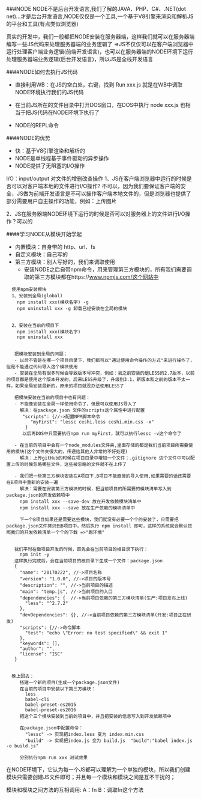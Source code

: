 ###NODE
NODE不是后台开发语言,我们了解的JAVA、PHP、C#、.NET(dot net)...才是后台开发语言,NODE仅仅是一个工具,一个基于V8引擎来渲染和解析JS的平台和工具(有点类似浏览器)

真实的开发中，我们一般都把NODE安装在服务器端，这样我们就可以在服务器端编写一些JS代码来处理服务器端的业务逻辑了 =>JS不仅仅可以在客户端浏览器中运行处理客户端业务逻辑(前端开发语言)，也可以在服务器端的NODE环境下运行处理服务器端业务逻辑(后台开发语言)，所以JS是全栈开发语言

####NODE如何去执行JS代码
- 直接利用WB：在JS的空白处，右键，找到 Run xxx.js 就是在WB中调取NODE环境执行我们的JS代码

- 在当前JS所在的文件目录中打开DOS窗口，在DOS中执行 node xxx.js 也相当于把JS代码在NODE环境下执行了

- NODE的REPL命令

####NODE的优势
- 快：基于V8引擎渲染和解析的
- NODE是单线程基于事件驱动的异步操作
- NODE提供了无阻塞的I/O操作

I/O：input/output 对文件的增删改查操作
1、JS在客户端浏览器中运行的时候是否可以对客户端本地的文件进行I/O操作? 不可以，因为我们要保证客户端的安全，JS做为前端开发语言是不可以操作客户端本地文件的，但是浏览器也提供了部分需要用户自主操作的功能，例如：上传图片

2、JS在服务器端NODE环境下运行的时候是否可以对服务器上的文件进行I/O操作？可以的

####学习NODE从模块开始学起
- 内置模块：自身带的  http、url、fs
- 自定义模块：自己写的
- 第三方模块：别人写好的，我们来调取使用 
    + 安装NODE之后自带npm命令，用来管理第三方模块的，所有我们需要调取的第三方模块都在https://www.npmjs.com/这个网站中
    
```
  使用npm安装模块
  1、安装到全局(global)
    npm install xxx(模块名字) -g
    npm uninstall xxx -g 卸载已经安装在全局的模块
    
    
  2、安装在当前的项目下
    npm install xxx(模块名字)
    npm uninstall xxx 
  
  
   把模块安装到全局的问题：
   - 以后不管是在哪一个项目目录下，我们都可以"通过使用命令操作的方式"来进行操作了，但是不能通过代码导入这个模块使用
   - 安装在全局有很多时候会导致版本号冲突，例如：我之前安装的是LESS的2.7版本，以前的项目都是使用这个版本开发的，后来LESS升级了，升级到3.1，新版本和之前的版本不太一样，如果全局安装最新的，原来的项目就没办法使用LESS了
     
   把模块安装在当前的项目中也有问题：
   - 不能像安装在全局一样使用命令了，但是可以使用JS导入了
     解决：在package.json 文件的scripts这个属性中进行配置
      "scripts": {//->配置NPM脚本命令
         "myFirst": "lessc ceshi.less ceshi.min.css -x"
       }
      以后再DOS中只需要执行npm run myFirst，就可以执行lessc -v这个命令了
     
   - 在当前的项目中会有一个node_modules文件夹,里面存储的都是我们当前项目所需要使用的模块(这个文件夹很大的，传递给其他人非常的不好处理)
     解决：上传gitHub的时候在项目目录中增加一个文件：.gitignore 这个文件中可以配置上传的时候忽略哪些文件，这些被忽略的文件就不在上传了
   
   - 我们把一些第三方模块安装在A项目下,B项目不能直接的导入使用,如果需要的话还需要在B项目中重新的安装一遍
     解决：需要在安装第三方模块的时候，把当前项目的所需要的模块清单写入到package.json的开发依赖项中
     npm install xxx --save-dev 放在开发依赖模块清单中
     npm install xxx --save 放在生产依赖的模块清单中
     
     下一个B项目如果还是需要这些模块，我们就没有必要一个个的安装了，只需要把package.json文件拷贝到B项目中，然后执行 npm install 即可，这样的系统就会默认按照我们的开发依赖清单一个个的下载 =>"跑环境"
   
   
   我们平时在做项目开发的时候，首先会在当前项目的根目录下执行：
     npm init -y
   这样执行完成后，会在当前项目的根目录下生成一个文件：package.json
   {
     "name": "20170222", //->项目名称
     "version": "1.0.0", //->项目的版本号
     "description": "", //->当前项目的描述
     "main": "temp.js", //->当前项目的入口
     "dependencies": {  //->当前项目依赖的第三方模块清单(生产:项目发布上线)
       "less": "^2.7.2"
     },
     "devDependencies": {}, //->当前项目依赖的第三方模块清单(开发:项目正在研发)
     "scripts": {//->命令脚本
       "test": "echo \"Error: no test specified\" && exit 1"
     },
     "keywords": [],
     "author": "",
     "license": "ISC"
   }
   
  
  晚上回去：
     搭建一个新的项目(生成一个package.json文件) 
     在当前的项目中安装以下第三方模块：
       less
       babel-cli
       babel-preset-es2015
       babel-preset-es2016
     把这个三个模块安装到当前的项目中，并且把安装的信息写入到开发依赖项中 
      
     在package.json中配置命令：
       "lessc" -> 实现把index.less 变为 index.min.css
       "build" -> 实现把index.js 变为 build.js  "build":"babel index.js -o build.js"
       
     分别执行npm run xxx 测试效果
```

在NODE环境下，它认为每一个JS都可以理解为一个单独的模块，所以我们创建模块只需要创建JS文件即可；并且每一个模块和模块之间是互不干扰的；

模块和模块之间方法的互相调用:
A：fn
B：调取fn这个方法





